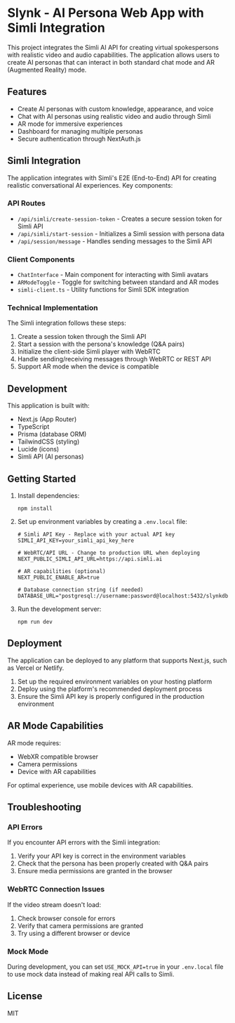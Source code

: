 # Slynk - AI Persona Web App with Simli Integration

This project integrates the Simli AI API for creating virtual spokespersons with realistic video and audio capabilities. The application allows users to create AI personas that can interact in both standard chat mode and AR (Augmented Reality) mode.

## Features

- Create AI personas with custom knowledge, appearance, and voice
- Chat with AI personas using realistic video and audio through Simli
- AR mode for immersive experiences
- Dashboard for managing multiple personas
- Secure authentication through NextAuth.js

## Simli Integration

The application integrates with Simli's E2E (End-to-End) API for creating realistic conversational AI experiences. Key components:

### API Routes

- `/api/simli/create-session-token` - Creates a secure session token for Simli API
- `/api/simli/start-session` - Initializes a Simli session with persona data
- `/api/session/message` - Handles sending messages to the Simli API

### Client Components

- `ChatInterface` - Main component for interacting with Simli avatars
- `ARModeToggle` - Toggle for switching between standard and AR modes
- `simli-client.ts` - Utility functions for Simli SDK integration

### Technical Implementation

The Simli integration follows these steps:

1. Create a session token through the Simli API
2. Start a session with the persona's knowledge (Q&A pairs)
3. Initialize the client-side Simli player with WebRTC
4. Handle sending/receiving messages through WebRTC or REST API
5. Support AR mode when the device is compatible

## Development

This application is built with:

- Next.js (App Router)
- TypeScript
- Prisma (database ORM)
- TailwindCSS (styling)
- Lucide (icons)
- Simli API (AI personas)

## Getting Started

1. Install dependencies:
   ```
   npm install
   ```

2. Set up environment variables by creating a `.env.local` file:
   ```
   # Simli API Key - Replace with your actual API key
   SIMLI_API_KEY=your_simli_api_key_here
   
   # WebRTC/API URL - Change to production URL when deploying
   NEXT_PUBLIC_SIMLI_API_URL=https://api.simli.ai
   
   # AR capabilities (optional)
   NEXT_PUBLIC_ENABLE_AR=true
   
   # Database connection string (if needed)
   DATABASE_URL="postgresql://username:password@localhost:5432/slynkdb"
   ```

3. Run the development server:
   ```
   npm run dev
   ```

## Deployment

The application can be deployed to any platform that supports Next.js, such as Vercel or Netlify.

1. Set up the required environment variables on your hosting platform
2. Deploy using the platform's recommended deployment process
3. Ensure the Simli API key is properly configured in the production environment

## AR Mode Capabilities

AR mode requires:
- WebXR compatible browser
- Camera permissions
- Device with AR capabilities

For optimal experience, use mobile devices with AR capabilities.

## Troubleshooting

### API Errors

If you encounter API errors with the Simli integration:

1. Verify your API key is correct in the environment variables
2. Check that the persona has been properly created with Q&A pairs
3. Ensure media permissions are granted in the browser

### WebRTC Connection Issues

If the video stream doesn't load:

1. Check browser console for errors
2. Verify that camera permissions are granted
3. Try using a different browser or device

### Mock Mode

During development, you can set `USE_MOCK_API=true` in your `.env.local` file to use mock data instead of making real API calls to Simli.

## License

MIT 
